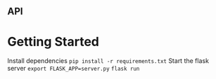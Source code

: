 ## API
# Getting Started
Install dependencies
`pip install -r requirements.txt`
Start the flask server
`export FLASK_APP=server.py`
`flask run`

